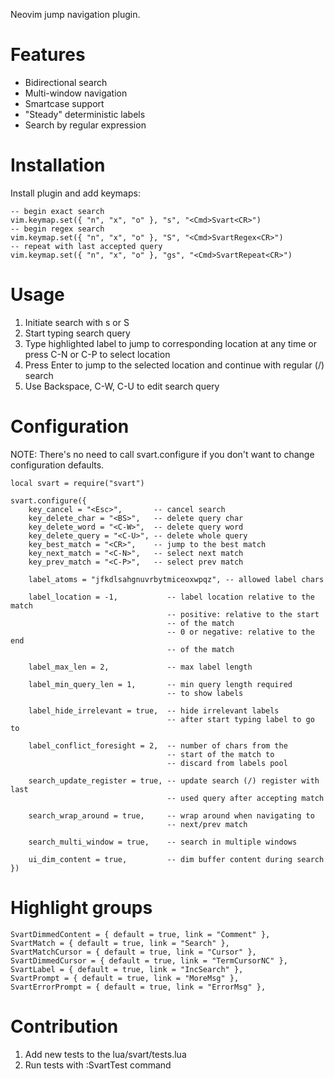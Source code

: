 Neovim jump navigation plugin.

Features
========

*   Bidirectional search
*   Multi-window navigation
*   Smartcase support
*   "Steady" deterministic labels
*   Search by regular expression

Installation
============

Install plugin and add keymaps:

    -- begin exact search
    vim.keymap.set({ "n", "x", "o" }, "s", "<Cmd>Svart<CR>")
    -- begin regex search
    vim.keymap.set({ "n", "x", "o" }, "S", "<Cmd>SvartRegex<CR>")
    -- repeat with last accepted query
    vim.keymap.set({ "n", "x", "o" }, "gs", "<Cmd>SvartRepeat<CR>")

Usage
=====

1.  Initiate search with s or S
2.  Start typing search query
3.  Type highlighted label to jump to corresponding location at any time
    or press C-N or C-P to select location
4.  Press Enter to jump to the selected location and continue with regular (/) 
    search
5.  Use Backspace, C-W, C-U to edit search query

Configuration
=============

NOTE: There's no need to call svart.configure if you don't want to change
configuration defaults.

    local svart = require("svart")

    svart.configure({
        key_cancel = "<Esc>",       -- cancel search
        key_delete_char = "<BS>",   -- delete query char
        key_delete_word = "<C-W>",  -- delete query word
        key_delete_query = "<C-U>", -- delete whole query
        key_best_match = "<CR>",    -- jump to the best match
        key_next_match = "<C-N>",   -- select next match
        key_prev_match = "<C-P>",   -- select prev match

        label_atoms = "jfkdlsahgnuvrbytmiceoxwpqz", -- allowed label chars

        label_location = -1,           -- label location relative to the match
                                       -- positive: relative to the start
                                       -- of the match
                                       -- 0 or negative: relative to the end
                                       -- of the match

        label_max_len = 2,             -- max label length

        label_min_query_len = 1,       -- min query length required
                                       -- to show labels

        label_hide_irrelevant = true,  -- hide irrelevant labels
                                       -- after start typing label to go to

        label_conflict_foresight = 2,  -- number of chars from the
                                       -- start of the match to
                                       -- discard from labels pool

        search_update_register = true, -- update search (/) register with last
                                       -- used query after accepting match

        search_wrap_around = true,     -- wrap around when navigating to
                                       -- next/prev match

        search_multi_window = true,    -- search in multiple windows

        ui_dim_content = true,         -- dim buffer content during search
    })

Highlight groups
================

    SvartDimmedContent = { default = true, link = "Comment" },
    SvartMatch = { default = true, link = "Search" },
    SvartMatchCursor = { default = true, link = "Cursor" },
    SvartDimmedCursor = { default = true, link = "TermCursorNC" },
    SvartLabel = { default = true, link = "IncSearch" },
    SvartPrompt = { default = true, link = "MoreMsg" },
    SvartErrorPrompt = { default = true, link = "ErrorMsg" },

Contribution
============

1.  Add new tests to the lua/svart/tests.lua
2.  Run tests with :SvartTest command

